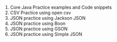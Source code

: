 1. Core Java Practice examples and Code snippets
2. CSV Practice using open csv
3. JSON practice using Jackson JSON
4. JSON practice using Boon
5. JSON practice using GSON
6. JSON practice using Simple JSON